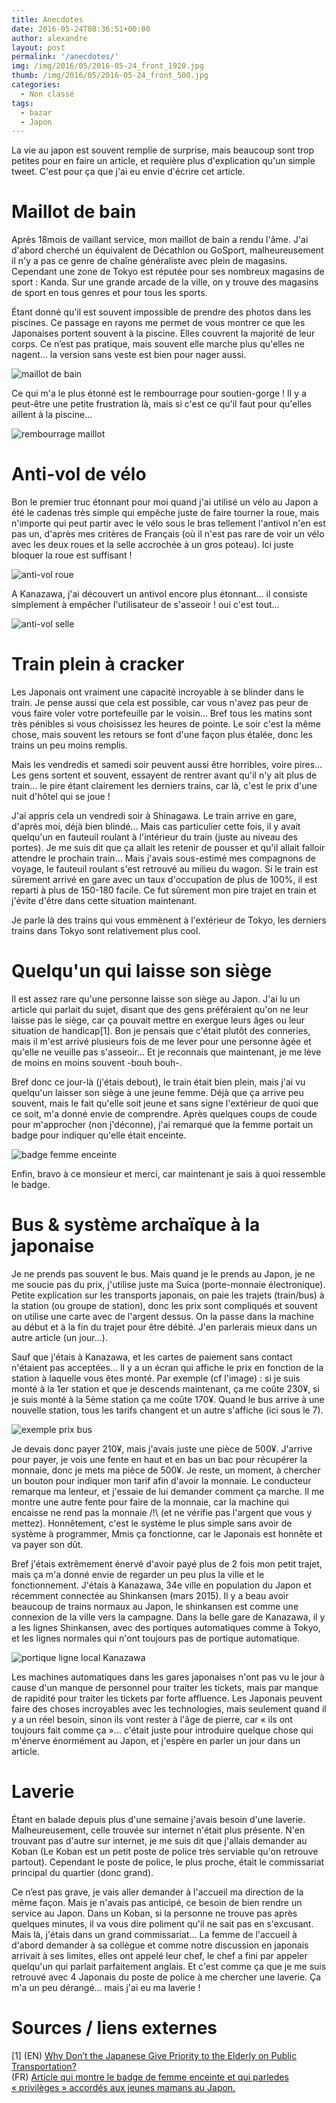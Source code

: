 ```yaml
---
title: Anecdotes
date: 2016-05-24T08:36:51+00:00
author: alexandre
layout: post
permalink: '/anecdotes/'
img: /img/2016/05/2016-05-24_front_1920.jpg
thumb: /img/2016/05/2016-05-24_front_500.jpg
categories:
  - Non classé
tags:
  - bazar
  - Japon
---
```


La vie au japon est souvent remplie de surprise, mais beaucoup sont trop petites pour en faire un article, et requière plus d'explication qu'un simple tweet. C'est pour ça que j'ai eu envie d'écrire cet article.


# Maillot de bain


Après 18mois de vaillant service, mon maillot de bain a rendu l'âme. J'ai d'abord cherché un équivalent de Décathlon ou GoSport, malheureusement il n'y a pas ce genre de chaîne généraliste avec plein de magasins. Cependant une zone de Tokyo est réputée pour ses nombreux magasins de sport : Kanda. Sur une grande arcade de la ville, on y trouve des magasins de sport en tous genres et pour tous les sports.



Étant donné qu'il est souvent impossible de prendre des photos dans les piscines. Ce passage en rayons me permet de vous montrer ce que les Japonaises portent souvent à la piscine. Elles couvrent la majorité de leur corps. Ce n’est pas pratique, mais souvent elle marche plus qu'elles ne nagent... la version sans veste est bien pour nager aussi.


![maillot de bain](/img/2016/05/2016-05-24_1_1920.jpg)

Ce qui m'a le plus étonné est le rembourrage pour soutien-gorge ! Il y a peut-être une petite frustration là, mais si c'est ce qu'il faut pour qu'elles aillent à la piscine...  

![rembourrage maillot](/img/2016/05/2016-05-24_2_1920.jpg)  


# Anti-vol de vélo


Bon le premier truc étonnant pour moi quand j'ai utilisé un vélo au Japon a été le cadenas très simple qui empêche juste de faire tourner la roue, mais n'importe qui peut partir avec le vélo sous le bras tellement l'antivol n'en est pas un, d'après mes critères de Français (où il n'est pas rare de voir un vélo avec les deux roues et la selle accrochée à un gros poteau). Ici juste bloquer la roue est suffisant !


![anti-vol roue](/img/2016/05/2016-05-24_3_1920.jpg)


A Kanazawa, j'ai découvert un antivol encore plus étonnant... il consiste simplement à empêcher l'utilisateur de s'asseoir ! oui c'est tout...


![anti-vol selle](/img/2016/05/2016-05-24_4_1920.jpg)


# Train plein à cracker


Les Japonais ont vraiment une capacité incroyable à se blinder dans le train. Je pense aussi que cela est possible, car vous n'avez pas peur de vous faire voler votre portefeuille par le voisin... Bref tous les matins sont très pénibles si vous choisissez les heures de pointe. Le soir c'est la même chose, mais souvent les retours se font d'une façon plus étalée, donc les trains un peu moins remplis.



Mais les vendredis et samedi soir peuvent aussi être horribles, voire pires... Les gens sortent et souvent, essayent de rentrer avant qu'il n'y ait plus de train... le pire étant clairement les derniers trains, car là, c'est le prix d'une nuit d'hôtel qui se joue !



J'ai appris cela un vendredi soir à Shinagawa. Le train arrive en gare, d'après moi, déjà bien blindé... Mais cas particulier cette fois, il y avait quelqu'un en fauteuil roulant à l'intérieur du train (juste au niveau des portes). Je me suis dit que ça allait les retenir de pousser et qu'il allait falloir attendre le prochain train... Mais j'avais sous-estimé mes compagnons de voyage, le fauteuil roulant s'est retrouvé au milieu du wagon. Si le train est sûrement arrivé en gare avec un taux d'occupation de plus de 100%, il est reparti à plus de 150-180 facile. Ce fut sûrement mon pire trajet en train et j'évite d'être dans cette situation maintenant.



Je parle là des trains qui vous emmènent à l'extérieur de Tokyo, les derniers trains dans Tokyo sont relativement plus cool.


# Quelqu'un qui laisse son siège


Il est assez rare qu'une personne laisse son siège au Japon. J'ai lu un article qui parlait du sujet, disant que des gens préféraient qu'on ne leur laisse pas le siège, car ça pouvait mettre en exergue leurs âges ou leur situation de handicap[1]. Bon je pensais que c'était plutôt des conneries, mais il m'est arrivé plusieurs fois de me lever pour une personne âgée et qu'elle ne veuille pas s'asseoir... Et je reconnais que maintenant, je me lève de moins en moins souvent -bouh bouh-.



Bref donc ce jour-là (j'étais debout), le train était bien plein, mais j'ai vu quelqu'un laisser son siège à une jeune femme. Déjà que ça arrive peu souvent, mais le fait qu'elle soit jeune et sans signe l'extérieur de quoi que ce soit, m'a donné envie de comprendre. Après quelques coups de coude pour m'approcher (non j'déconne), j'ai remarqué que la femme portait un badge pour indiquer qu'elle était enceinte.


![badge femme enceinte](/img/2016/05/2016-05-24_7_1920.jpg)


Enfin, bravo à ce monsieur et merci, car maintenant je sais à quoi ressemble le badge.


# Bus & système archaïque à la japonaise


Je ne prends pas souvent le bus. Mais quand je le prends au Japon, je ne me soucie pas du prix, j'utilise juste ma Suica (porte-monnaie électronique). Petite explication sur les transports japonais, on paie les trajets (train/bus) à la station (ou groupe de station), donc les prix sont compliqués et souvent on utilise une carte avec de l'argent dessus. On la passe dans la machine au début et à la fin du trajet pour être débité. J'en parlerais mieux dans un autre article (un jour...).



Sauf que j'étais à Kanazawa, et les cartes de paiement sans contact n'étaient pas acceptées... Il y a un écran qui affiche le prix en fonction de la station à laquelle vous êtes monté. Par exemple (cf l'image) : si je suis monté à la 1er station et que je descends maintenant, ça me coûte 230¥, si je suis monté à la 5ème station ça me coûte 170¥. Quand le bus arrive à une nouvelle station, tous les tarifs changent et un autre s'affiche (ici sous le 7).


![exemple prix bus](/img/2016/05/2016-05-24_6_500.jpg)


Je devais donc payer 210¥, mais j'avais juste une pièce de 500¥. J'arrive pour payer, je vois une fente en haut et en bas un bac pour récupérer la monnaie, donc je mets ma pièce de 500¥. Je reste, un moment, à chercher un bouton pour indiquer mon tarif afin d'avoir la monnaie. Le conducteur remarque ma lenteur, et j'essaie de lui demander comment ça marche. Il me montre une autre fente pour faire de la monnaie, car la machine qui encaisse ne rend pas la monnaie /!\ (et ne vérifie pas l'argent que vous y mettez). Honnêtement, c'est le système le plus simple sans avoir de système à programmer, Mmis ça fonctionne, car le Japonais est honnête et va payer son dût.



Bref j'étais extrêmement énervé d'avoir payé plus de 2 fois mon petit trajet, mais ça m'a donné envie de regarder un peu plus la ville et le fonctionnement. J'étais à Kanazawa, 34e ville en population du Japon et récemment connectée au Shinkansen (mars 2015). Il y a beau avoir beaucoup de trains normaux au Japon, le shinkansen est comme une connexion de la ville vers la campagne. Dans la belle gare de Kanazawa, il y a les lignes Shinkansen, avec des portiques automatiques comme à Tokyo, et les lignes normales qui n'ont toujours pas de portique automatique.


![portique ligne local Kanazawa](/img/2016/05/2016-05-24_5_1920.jpg)


Les machines automatiques dans les gares japonaises n'ont pas vu le jour à cause d'un manque de personnel pour traiter les tickets, mais par manque de rapidité pour traiter les tickets par forte affluence. Les Japonais peuvent faire des choses incroyables avec les technologies, mais seulement quand il y a un réel besoin, sinon ils vont rester à l'âge de pierre, car « ils ont toujours fait comme ça »... c'était juste pour introduire quelque chose qui m'énerve énormément au Japon, et j'espère en parler un jour dans un article.


# Laverie

Étant en balade depuis plus d'une semaine j'avais besoin d'une laverie. Malheureusement, celle trouvée sur internet n'était plus présente. N'en trouvant pas d'autre sur internet, je me suis dit que j'allais demander au Koban (Le Koban est un petit poste de police très serviable qu'on retrouve partout). Cependant le poste de police, le plus proche, était le commissariat principal du quartier (donc grand).



Ce n’est pas grave, je vais aller demander à l'accueil ma direction de la même façon. Mais je n'avais pas anticipé, ce besoin de bien rendre un service au Japon. Dans un Koban, si la personne ne trouve pas après quelques minutes, il va vous dire poliment qu'il ne sait pas en s'excusant. Mais là, j'étais dans un grand commissariat... La femme de l'accueil à d'abord demander à sa collègue et comme notre discussion en japonais arrivait à ses limites, elles ont appelé leur chef, le chef a fini par appeler quelqu'un qui parlait parfaitement anglais. Et c'est comme ça que je me suis retrouvé avec 4 Japonais du poste de police à me chercher une laverie. Ça m'a un peu dérangé... mais j'ai eu ma laverie !


# Sources / liens externes


[1] (EN) [Why Don’t the Japanese Give Priority to the Elderly on Public Transportation?](http://jpninfo.com/21297)  
(FR) [Article qui montre le badge de femme enceinte et qui parledes « privilèges » accordés aux jeunes mamans au Japon.](http://www.france24.com/fr/20160303-japon-haro-privileges-accordes-jeunes-maman)
